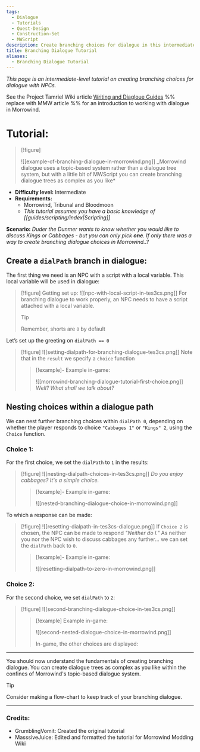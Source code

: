 ```yaml
---
tags:
  - Dialogue
  - Tutorials
  - Quest-Design
  - Construction-Set
  - MWScript
description: Create branching choices for dialogue in this intermediate-level tutorial
title: Branching Dialogue Tutorial
aliases:
  - Branching Dialogue Tutorial
---
```


_This page is an intermediate-level tutorial on creating branching choices for dialogue with NPCs._

See the Project Tamriel Wiki article [Writing and Diagloue Guides](https://wiki.project-tamriel.com/wiki/Writing_and_Dialogue_Guidelines#Dialogue_2)  %% replace with MMW article %% for an introduction to working with dialogue in Morrowind.

# Tutorial: 
>[!figure]
>
>![[example-of-branching-dialogue-in-morrowind.png]]
>_Morrowind dialogue uses a topic-based system rather than a dialogue tree system, but with a little bit of MWScript you can create branching dialogue trees as complex as you like*
* **Difficulty level:** Intermediate
* **Requirements:**
     * Morrowind, Tribunal and Bloodmoon
     * _This tutorial assumes you have a basic knowledge of [[guides/scripting/index|Scripting]]_

**Scenario:** 
*Duder the Dunmer wants to know whether you would like to discuss Kings or Cabbages - but you can only pick **one**. If only there was a way to create branching dialogue choices in Morrowind..?*

## Create a `dialPath` branch in dialogue:

The first thing we need is an NPC with a script with a local variable. This local variable will be used in dialogue:

>[!figure] Getting set up:
>![[npc-with-local-script-in-tes3cs.png]]
>For branching dialogue to work properly, an NPC needs to have a script attached with a local variable.
>
>>[!tip]
>>
>>Remember, shorts are `0` by default

Let’s set up the greeting on `dialPath == 0`

>[!figure]
>![[setting-dialpath-for-branching-dialogue-tes3cs.png]]
>Note that in the `result` we specify a `choice` function
>>[!example]- Example in-game:
>>
>>![[morrowind-branching-dialogue-tutorial-first-choice.png]]
>>*Well? What shall we talk about?*

## Nesting choices within a dialogue path

We can nest further branching choices within `dialPath 0`, depending on whether the player responds to choice `"Cabbages 1"` or `"Kings" 2`, using the `Choice` function.

### Choice 1:

For the first choice, we set the `dialPath` to `1` in the results:

>[!figure]
>![[nesting-dialpath-choices-in-tes3cs.png]]
>*Do you enjoy cabbages? It's a simple choice.*
>>[!example]- Example in-game:
>>
>>![[nested-branching-dialogue-choice-in-morrowind.png]]

To which a response can be made:

>[!figure]
>![[resetting-dialpath-in-tes3cs-dialogue.png]]
>If `Choice 2` is chosen, the NPC can be made to respond *"Neither do I."* As neither you nor the NPC wish to discuss cabbages any further... we can set the `dialPath` back to `0`.
>>[!example]- Example in-game:
>>
>>![[resetting-dialpath-to-zero-in-morrowind.png]]

### Choice 2:

For the second choice, we set `dialPath` to `2`:

>[!figure]
>![[second-branching-dialogue-choice-in-tes3cs.png]]
>>[!example] Example in-game: 
>>
>>![[second-nested-dialogue-choice-in-morrowind.png]] 
>>
>>In-game, the other choices are displayed:

---

You should now understand the fundamentals of creating branching dialogue. You can create dialogue trees as complex as you like within the confines of Morrowind's topic-based dialogue system.

>[!tip]
>Consider making a flow-chart to keep track of your branching dialogue.

---

### Credits:
- GrumblingVomit: Created the original tutorial
- MasssiveJuice: Edited and formatted the tutorial for Morrowind Modding Wiki